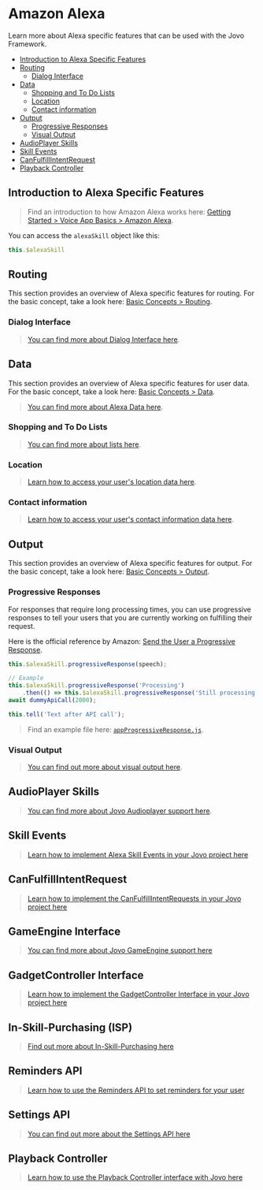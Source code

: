 # Amazon Alexa

Learn more about Alexa specific features that can be used with the Jovo Framework.

* [Introduction to Alexa Specific Features](#introduction-to-alexa-specific-features)
* [Routing](#routing)
  * [Dialog Interface](#dialog-interface)
* [Data](#data)
  * [Shopping and To Do Lists](#shopping-and-to-do-lists)
  * [Location](#location)
  * [Contact information](#contact-information)
* [Output](#output)
  * [Progressive Responses](#progressive-responses)
  * [Visual Output](#visual-output)
* [AudioPlayer Skills](#audioplayer-skills)
* [Skill Events](#skill-events)
* [CanFulfillIntentRequest](#canfulfillintentrequest)
* [Playback Controller](#playback-controller)

## Introduction to Alexa Specific Features

> Find an introduction to how Amazon Alexa works here: [Getting Started > Voice App Basics > Amazon Alexa](../../01_getting-started/voice-app-basics.md/#amazon-alexa './voice-app-basics#amazon-alexa').

You can access the `alexaSkill` object like this:

```javascript
this.$alexaSkill
```
## Routing

This section provides an overview of Alexa specific features for routing. For the basic concept, take a look here: [Basic Concepts > Routing](../../basic-concepts/routing './routing').

### Dialog Interface

> [You can find more about Dialog Interface here](./dialog.md './amazon-alexa/dialog-interface').

## Data

This section provides an overview of Alexa specific features for user data. For the basic concept, take a look here: [Basic Concepts > Data](../../basic-concepts/data './data').

> [You can find more about Alexa Data here](./data.md './amazon-alexa/data').

### Shopping and To Do Lists

> [You can find more about lists here](./lists.md './amazon-alexa/lists').

### Location

> [Learn how to access your user's location data here](./data.md#location './amazon-alexa/data#location').

### Contact information

> [Learn how to access your user's contact information data here](./data.md#contact-information './amazon-alexa/data#contact-information').

## Output

This section provides an overview of Alexa specific features for output. For the basic concept, take a look here: [Basic Concepts > Output](../../basic-concepts/output './output').

### Progressive Responses

For responses that require long processing times, you can use progressive responses to tell your users that you are currently working on fulfilling their request.

Here is the official reference by Amazon: [Send the User a Progressive Response](https://developer.amazon.com/docs/custom-skills/send-the-user-a-progressive-response.html).

```javascript
this.$alexaSkill.progressiveResponse(speech);

// Example
this.$alexaSkill.progressiveResponse('Processing')
    .then(() => this.$alexaSkill.progressiveResponse('Still processing'));
await dummyApiCall(2000);

this.tell('Text after API call');
```

> Find an example file here: [`appProgressiveResponse.js`](https://github.com/jovotech/jovo-framework-nodejs/tree/v2/examples/01_alexa/progressive-response/src).

### Visual Output

> [You can find out more about visual output here](./visual.md './amazon-alexa/visual').


## AudioPlayer Skills

> [You can find more about Jovo Audioplayer support here](./audioplayer.md './amazon-alexa/audioplayer').


## Skill Events

> [Learn how to implement Alexa Skill Events in your Jovo project here](./skillevents.md './amazon-alexa/skill-events')

## CanFulfillIntentRequest

> [Learn how to implement the CanFulfillIntentRequests in your Jovo project here](./canfulfill.md './amazon-alexa/canfulfill')

## GameEngine Interface

> [You can find more about Jovo GameEngine support here](./game-engine.md './amazon-alexa/game-engine')

## GadgetController Interface

> [Learn how to implement the GadgetController Interface in your Jovo project here](./gadget-controller.md './amazon-alexa/gadget-controller')

## In-Skill-Purchasing (ISP)

> [Find out more about In-Skill-Purchasing here](./in-skill-purchases.md './amazon-alexa/in-skill-purchases')

## Reminders API

> [Learn how to use the Reminders API to set reminders for your user](./reminders.md './amazon-alexa/reminders')

## Settings API

> [You can find out more about the Settings API here](./settings.md './amazon-alexa/settings')

## Playback Controller

> [Learn how to use the Playback Controller interface with Jovo here](./audioplayer.md#playback-controller './amazon-alexa/audioplayer#playback-controller')


<!--[metadata]: {"description": "Build Alexa Skills with the Jovo Framework. Learn more about Alexa specific features here",
                "route": "amazon-alexa"}-->
